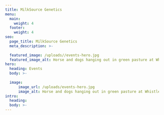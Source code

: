 ```yaml
---
title: MilkSource Genetics
menu:
  main:
    weight: 4
  footer:
    weight: 4
seo:
  page_title: MilkSource Genetics
  meta_description: >-
    
  featured_image: /uploads//events-hero.jpg
  featured_image_alt: Horse and dogs hanging out in green pasture at Whistler's Run & Rescue in DePere, WI
hero:
  heading: Events
  body: >-
    
  image:
      image_url: /uploads/events-hero.jpg
      image_alt: Horse and dogs hanging out in green pasture at Whistler's Run & Rescue in DePere, WI
intro:
  heading: 
  body: >- 
---
```

